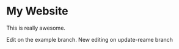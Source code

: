 # My Website

This is really awesome.

Edit on the example branch.
New editing on update-reame branch
